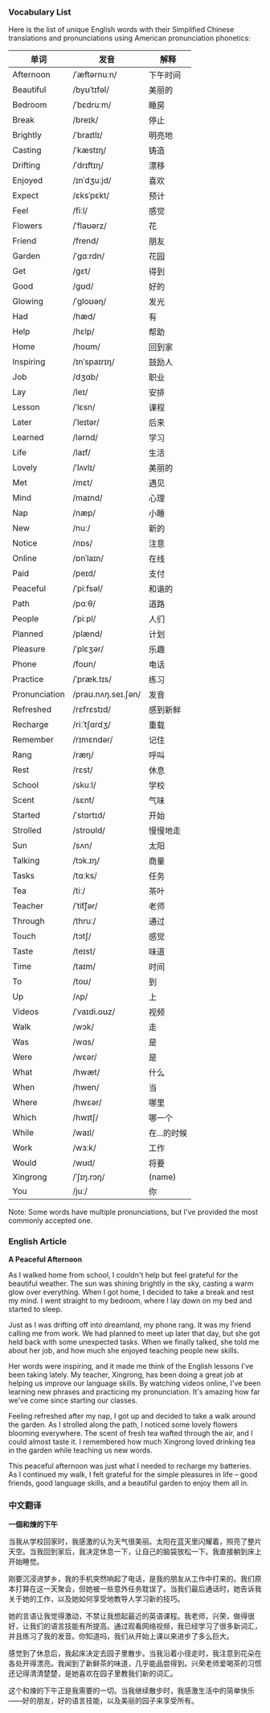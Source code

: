 
### Vocabulary List
Here is the list of unique English words with their Simplified Chinese translations and pronunciations using American pronunciation phonetics:

| 单词 | 发音 | 解释 |
|------|------|------|
| Afternoon | /ˈæftərnuːn/ | 下午时间 |
| Beautiful | /byʊˈtɪfəl/ | 美丽的 |
| Bedroom | /ˈbɛdruːm/ | 睡房 |
| Break | /breɪk/ | 停止 |
| Brightly | /ˈbraɪtlɪ/ | 明亮地 |
| Casting | /ˈkæstɪŋ/ | 铸造 |
| Drifting | /ˈdrɪftɪŋ/ | 漂移 |
| Enjoyed | /ɪnˈdʒuːjd/ | 喜欢 |
| Expect | /ɛksˈpɛkt/ | 预计 |
| Feel | /fiːl/ | 感觉 |
| Flowers | /ˈflaʊərz/ | 花 |
| Friend | /frend/ | 朋友 |
| Garden | /ˈɡɑːrdn/ | 花园 |
| Get | /ɡɛt/ | 得到 |
| Good | /ɡʊd/ | 好的 |
| Glowing | /ˈɡloʊəŋ/ | 发光 |
| Had | /hæd/ | 有 |
| Help | /hɛlp/ | 帮助 |
| Home | /hoʊm/ | 回到家 |
| Inspiring | /ɪnˈspaɪrɪŋ/ | 鼓励人 |
| Job | /dʒɑb/ | 职业 |
| Lay | /leɪ/ | 安排 |
| Lesson | /ˈlɛsn/ | 课程 |
| Later | /ˈleɪtər/ | 后来 |
| Learned | /lərnd/ | 学习 |
| Life | /laɪf/ | 生活 |
| Lovely | /ˈlʌvlɪ/ | 美丽的 |
| Met | /mɛt/ | 遇见 |
| Mind | /maɪnd/ | 心理 |
| Nap | /næp/ | 小睡 |
| New | /nuː/ | 新的 |
| Notice | /nɒs/ | 注意 |
| Online | /ɒnˈlaɪn/ | 在线 |
| Paid | /peɪd/ | 支付 |
| Peaceful | /ˈpiːfsəl/ | 和谐的 |
| Path | /pɑːθ/ | 道路 |
| People | /ˈpiːpl/ | 人们 |
| Planned | /plænd/ | 计划 |
| Pleasure | /ˈplɛʒər/ | 乐趣 |
| Phone | /foʊn/ | 电话 |
| Practice | /ˈpræk.tɪs/ | 练习 |
| Pronunciation | /praʊ.nʌŋ.seɪ.ʃən/ | 发音 |
| Refreshed | /rɛfrɛstɪd/ | 感到新鲜 |
| Recharge | /riːˈtʃɑrdʒ/ | 重载 |
| Remember | /rɪmɛndər/ | 记住 |
| Rang | /ræŋ/ | 呼叫 |
| Rest | /rɛst/ | 休息 |
| School | /skuːl/ | 学校 |
| Scent | /sɛnt/ | 气味 |
| Started | /ˈstɑrtɪd/ | 开始 |
| Strolled | /stroʊld/ | 慢慢地走 |
| Sun | /sʌn/ | 太阳 |
| Talking | /tɔk.ɪŋ/ | 商量 |
| Tasks | /tɑːks/ | 任务 |
| Tea | /tiː/ | 茶叶 |
| Teacher | /ˈtit͡ʃər/ | 老师 |
| Through | /thruː/ | 通过 |
| Touch | /tɔtʃ/ | 感觉 |
| Taste | /teɪst/ | 味道 |
| Time | /taɪm/ | 时间 |
| To | /toʊ/ | 到 |
| Up | /ʌp/ | 上 |
| Videos | /ˈvaɪdi.oʊz/ | 视频 |
| Walk | /wɔk/ | 走 |
| Was | /wɑs/ | 是 |
| Were | /wɛər/ | 是 |
| What | /hwæt/ | 什么 |
| When | /hwen/ | 当 |
| Where | /hwɛər/ | 哪里 |
| Which | /hwɪtʃ/ | 哪一个 |
| While | /waɪl/ | 在...的时候 |
| Work | /wɜːk/ | 工作 |
| Would | /wʊd/ | 将要 |
| Xingrong | /ˈʃɪŋ.rɔŋ/ | (name) |
| You | /juː/ | 你 |

Note: Some words have multiple pronunciations, but I've provided the most commonly accepted one.

### English Article
**A Peaceful Afternoon**

As I walked home from school, I couldn't help but feel grateful for the beautiful weather. The sun was shining brightly in the sky, casting a warm glow over everything. When I got home, I decided to take a break and rest my mind. I went straight to my bedroom, where I lay down on my bed and started to sleep.

Just as I was drifting off into dreamland, my phone rang. It was my friend calling me from work. We had planned to meet up later that day, but she got held back with some unexpected tasks. When we finally talked, she told me about her job, and how much she enjoyed teaching people new skills.

Her words were inspiring, and it made me think of the English lessons I've been taking lately. My teacher, Xingrong, has been doing a great job at helping us improve our language skills. By watching videos online, I've been learning new phrases and practicing my pronunciation. It's amazing how far we've come since starting our classes.

Feeling refreshed after my nap, I got up and decided to take a walk around the garden. As I strolled along the path, I noticed some lovely flowers blooming everywhere. The scent of fresh tea wafted through the air, and I could almost taste it. I remembered how much Xingrong loved drinking tea in the garden while teaching us new words.

This peaceful afternoon was just what I needed to recharge my batteries. As I continued my walk, I felt grateful for the simple pleasures in life – good friends, good language skills, and a beautiful garden to enjoy them all in.

### 中文翻译
**一個和煉的下午**

当我从学校回家时，我感激的认为天气很美丽。太阳在蓝天里闪耀着，照亮了整片天空。当我回到家后，我决定休息一下，让自己的脑袋放松一下。我直接躺到床上开始睡觉。

刚要沉浸进梦乡，我的手机突然响起了电话，是我的朋友从工作中打来的。我们原本打算在这一天聚会，但她被一些意外任务耽误了。当我们最后通话时，她告诉我关于她的工作，以及她如何享受地教导人学习新的技巧。

她的言语让我觉得激动，不禁让我想起最近的英语课程。我老师，兴荣，做得很好，让我们的语言技能有所提高。通过观看网络视频，我已经学习了很多新词汇，并且练习了我的发音。你知道吗，我们从开始上课以来进步了多么巨大。

感觉到了休息后，我起床决定去园子里散步。当我沿着小径走时，我注意到花朵在各处开得漂亮。我闻到了新鲜茶的味道，几乎能品尝得到。兴荣老师爱喝茶的习惯还记得清清楚楚，是她喜欢在园子里教我们新的词汇。

这个和煉的下午正是我需要的一切。当我继续散步时，我感激生活中的简单快乐——好的朋友，好的语言技能，以及美丽的园子来享受所有。
    